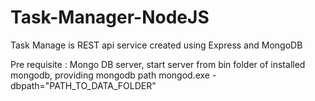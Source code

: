 # Task-Manager-NodeJS

Task Manage is REST api service created using Express and MongoDB

Pre requisite : Mongo DB server, start server from bin folder of installed mongodb, providing mongodb path
     mongod.exe -dbpath="PATH_TO_DATA_FOLDER"

